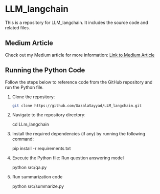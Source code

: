 # LLM_langchain

This is a repository for LLM_langchain. It includes the source code and related files.

## Medium Article

Check out my Medium article for more information: [Link to Medium Article](https://medium.com/@gazalashaikh999/unlocking-the-potential-of-language-models-exploring-langchain-for-question-answering-and-text-c06817a5530c)

## Running the Python Code

Follow the steps below to reference code from the GitHub repository and run the Python file.

1. Clone the repository:

   ```bash
   git clone https://github.com/GazalaSayyad/LLM_langchain.git

2. Navigate to the repository directory:

   cd LLm_langchain

3. Install the required dependencies (if any) by running the following command:

   pip install -r requirements.txt

4. Execute the Python file:
   Run question answering model

   python src/qa.py

5. Run summarization code
 
    python src/summarize.py
